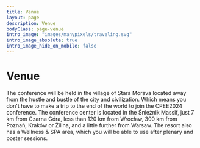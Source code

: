 ```yaml
---
title: Venue
layout: page
description: Venue
bodyClass: page-venue
intro_image: "images/manypixels/traveling.svg"
intro_image_absolute: true
intro_image_hide_on_mobile: false
---
```


# Venue 

The conference will be held in the village of Stara Morava located away from the hustle and bustle of the city and
civilization. Which means you don't have to make a trip to the end of the world to join the CPEE2024 conference.
The conference center is located in the Śnieżnik Massif, just 7 km from Czarna Góra, less than 120 km from
Wrocław, 300 km from Poznań, Kraków or Žilina, and a little further from Warsaw. The resort also has a Wellness &
SPA area, which you will be able to use after plenary and poster sessions.
